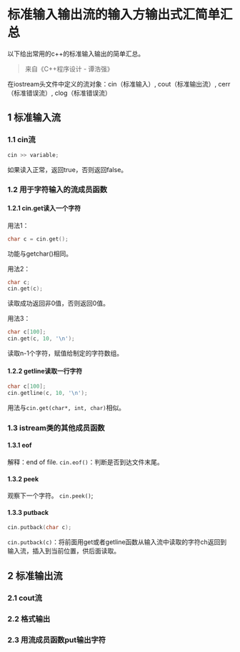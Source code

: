 # 标准输入输出流的输入方输出式汇简单汇总

以下给出常用的c++的标准输入输出的简单汇总。

> 来自《C++程序设计 - 谭浩强》

在iostream头文件中定义的流对象：cin（标准输入）, cout（标准输出流）, cerr（标准错误流）, clog（标准错误流）

## 1 标准输入流

### 1.1 cin流

```cpp
cin >> variable;
```

如果读入正常，返回true，否则返回false。

### 1.2 用于字符输入的流成员函数

#### 1.2.1 cin.get读入一个字符

用法1：

```cpp
char c = cin.get();
```
功能与getchar()相同。

用法2：

```cpp
char c;
cin.get(c);
```

读取成功返回非0值，否则返回0值。

用法3：

```cpp
char c[100];
cin.get(c, 10, '\n');
```

读取n-1个字符，赋值给制定的字符数组。

#### 1.2.2 getline读取一行字符

```cpp
char c[100];
cin.getline(c, 10, '\n');
```

用法与`cin.get(char*, int, char)`相似。

### 1.3 istream类的其他成员函数

#### 1.3.1 eof

解释：end of file.
`cin.eof()`：判断是否到达文件末尾。

#### 1.3.2 peek

观察下一个字符。
`cin.peek()`;

#### 1.3.3 putback

```cpp
cin.putback(char c);
```

`cin.putback(c)`：将前面用get或者getline函数从输入流中读取的字符ch返回到输入流，插入到当前位置，供后面读取。

## 2 标准输出流

### 2.1 cout流
### 2.2 格式输出
### 2.3 用流成员函数put输出字符
